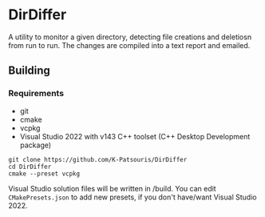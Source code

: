 # DirDiffer

A utility to monitor a given directory, detecting file creations and deletiosn from run to run. The changes are compiled into a text report and emailed.

## Building

### Requirements

- git
- cmake
- vcpkg
- Visual Studio 2022 with v143 C++ toolset (C++ Desktop Development package)

```
git clone https://github.com/K-Patsouris/DirDiffer
cd DirDiffer
cmake --preset vcpkg
```

Visual Studio solution files will be written in /build. You can edit `CMakePresets.json` to add new presets, if you don't have/want Visual Studio 2022.

